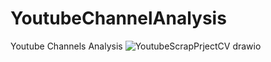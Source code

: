 # YoutubeChannelAnalysis
Youtube Channels Analysis
![YoutubeScrapPrjectCV drawio](https://user-images.githubusercontent.com/113614347/225644598-2305270a-09ef-4b0a-93f5-313b01adea8c.png)
